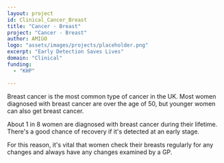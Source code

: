```yaml
---
layout: project
id: Clinical_Cancer_Breast
title: "Cancer - Breast"
project: "Cancer - Breast"
author: AMIGO
logo: "assets/images/projects/placeholder.png"
excerpt: "Early Detection Saves Lives"
domain: "Clinical"
funding:
  - "KHP"

---
```


Breast cancer is the most common type of cancer in the UK. Most women diagnosed with breast cancer are over the age of 50, but younger women can also get breast cancer.

About 1 in 8 women are diagnosed with breast cancer during their lifetime. There's a good chance of recovery if it's detected at an early stage.

For this reason, it's vital that women check their breasts regularly for any changes and always have any changes examined by a GP.
